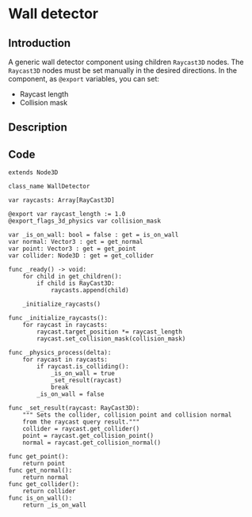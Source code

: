 # Wall detector

## Introduction

A generic wall detector component using children `Raycast3D` nodes. The `Raycast3D` nodes must be set manually in the desired directions. In the component, as `@export` variables, you can set:

- Raycast length
- Collision mask

## Description


## Code

```
extends Node3D

class_name WallDetector

var raycasts: Array[RayCast3D]

@export var raycast_length := 1.0
@export_flags_3d_physics var collision_mask

var _is_on_wall: bool = false : get = is_on_wall
var normal: Vector3 : get = get_normal
var point: Vector3 : get = get_point
var collider: Node3D : get = get_collider

func _ready() -> void:
	for child in get_children():
		if child is RayCast3D:
			raycasts.append(child)

	_initialize_raycasts()

func _initialize_raycasts():
	for raycast in raycasts:
		raycast.target_position *= raycast_length
		raycast.set_collision_mask(collision_mask)

func _physics_process(delta):
	for raycast in raycasts:
		if raycast.is_colliding():
			_is_on_wall = true
			_set_result(raycast)
			break
		_is_on_wall = false

func _set_result(raycast: RayCast3D):
	""" Sets the collider, collision point and collision normal
	from the raycast query result."""
	collider = raycast.get_collider()
	point = raycast.get_collision_point()
	normal = raycast.get_collision_normal()

func get_point():
	return point
func get_normal():
	return normal
func get_collider():
	return collider
func is_on_wall():
	return _is_on_wall

```